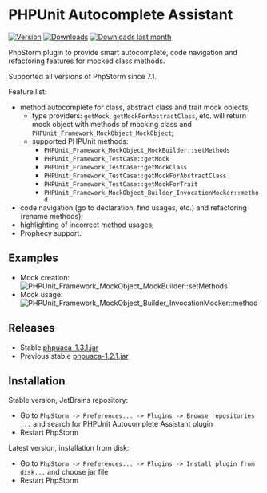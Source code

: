 PHPUnit Autocomplete Assistant
==============================
[![Version](http://phpstorm.espend.de/badge/7722/version)](https://plugins.jetbrains.com/plugin/7722)
[![Downloads](http://phpstorm.espend.de/badge/7722/downloads)](https://plugins.jetbrains.com/plugin/7722)
[![Downloads last month](http://phpstorm.espend.de/badge/7722/last-month)](https://plugins.jetbrains.com/plugin/7722)

PhpStorm plugin to provide smart autocomplete, code navigation and refactoring features for mocked class methods.

Supported all versions of PhpStorm since 7.1.

Feature list:

* method autocomplete for class, abstract class and trait mock objects;
  * type providers: `getMock`, `getMockForAbstractClass`, etc. will return mock object with methods of mocking class and `PHPUnit_Framework_MockObject_MockObject`;
  * supported PHPUnit methods:
    * `PHPUnit_Framework_MockObject_MockBuilder::setMethods`
    * `PHPUnit_Framework_TestCase::getMock`
    * `PHPUnit_Framework_TestCase::getMockClass`
    * `PHPUnit_Framework_TestCase::getMockForAbstractClass`
    * `PHPUnit_Framework_TestCase::getMockForTrait`
    * `PHPUnit_Framework_MockObject_Builder_InvocationMocker::method` 
* code navigation (go to declaration, find usages, etc.) and refactoring (rename methods);
* highlighting of incorrect method usages;
* Prophecy support.

Examples
--------
* Mock creation:
![PHPUnit_Framework_MockObject_MockBuilder::setMethods](https://raw.githubusercontent.com/maxfilatov/phpuaca/master/img/pmb.png)
* Mock usage:
![PHPUnit_Framework_MockObject_Builder_InvocationMocker::method](https://raw.githubusercontent.com/maxfilatov/phpuaca/master/img/pim.png)

Releases
--------
* Stable [phpuaca-1.3.1.jar](https://github.com/maxfilatov/phpuaca/releases/download/1.3.1/phpuaca-1.3.1.jar)
* Previous stable [phpuaca-1.2.1.jar](https://github.com/maxfilatov/phpuaca/releases/download/1.2.1/phpuaca-1.2.1.jar)

Installation
------------
Stable version, JetBrains repository:
* Go to `PhpStorm -> Preferences... -> Plugins -> Browse repositories ...` and search for PHPUnit Autocomplete Assistant plugin
* Restart PhpStorm

Latest version, installation from disk:
* Go to `PhpStorm -> Preferences... -> Plugins -> Install plugin from disk...` and choose jar file
* Restart PhpStorm
